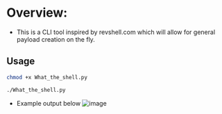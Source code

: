 # Overview:
- This is a CLI tool inspired by revshell.com which will allow for general payload creation on the fly.
## Usage
```bash
chmod +x What_the_shell.py

./What_the_shell.py
```
- Example output below
![image](https://github.com/user-attachments/assets/cb969591-6529-45e9-9210-c4edb9ccc3e7)
